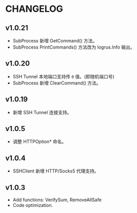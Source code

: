 # CHANGELOG

## v1.0.21

* SubProcess 新增 GetCommand() 方法。
* SubProcess PrintCommands() 方法改为 logrus.Info 输出。

## v1.0.20

* SSH Tunnel 本地端口支持传 `0` 值。(即随机端口号)
* SubProcess 新增 ClearCommand() 方法。

## v1.0.19

* 新增 SSH Tunnel 连接支持。

## v1.0.5

* 调整 HTTPOption* 命名。

## v1.0.4

* SSHClient 新增 HTTP/Socks5 代理支持。

## v1.0.3

* Add functions: VerifySum, RemoveAllSafe
* Code optimization.
